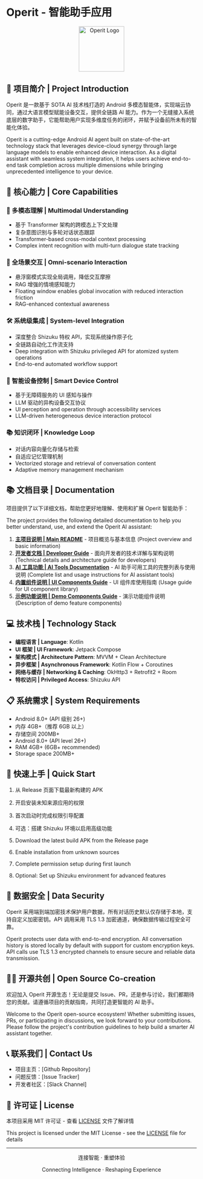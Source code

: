 # Operit - 智能助手应用

<div align="center">
  <img src="app/src/main/res/mipmap-xxxhdpi/ic_launcher.png" width="120" height="120" alt="Operit Logo">
</div>

## 🌟 项目简介 | Project Introduction

Operit 是一款基于 SOTA AI 技术栈打造的 Android 多模态智能体，实现端云协同，通过大语言模型赋能设备交互，提供全链路 AI 能力。作为一个无缝接入系统底层的数字助手，它能帮助用户实现多维度任务的闭环，并赋予设备前所未有的智能化体验。

Operit is a cutting-edge Android AI agent built on state-of-the-art technology stack that leverages device-cloud synergy through large language models to enable enhanced device interaction. As a digital assistant with seamless system integration, it helps users achieve end-to-end task completion across multiple dimensions while bringing unprecedented intelligence to your device.

## 🚀 核心能力 | Core Capabilities

### 🤖 多模态理解 | Multimodal Understanding
- 基于 Transformer 架构的跨模态上下文处理
- 复杂意图识别与多轮对话状态跟踪
- Transformer-based cross-modal context processing
- Complex intent recognition with multi-turn dialogue state tracking

### 💬 全场景交互 | Omni-scenario Interaction
- 悬浮窗模式实现全局调用，降低交互摩擦
- RAG 增强的情境感知能力
- Floating window enables global invocation with reduced interaction friction
- RAG-enhanced contextual awareness

### 🛠️ 系统级集成 | System-level Integration
- 深度整合 Shizuku 特权 API，实现系统操作原子化
- 全链路自动化工作流支持
- Deep integration with Shizuku privileged API for atomized system operations
- End-to-end automated workflow support

### 📱 智能设备控制 | Smart Device Control
- 基于无障碍服务的 UI 感知与操作
- LLM 驱动的异构设备交互协议
- UI perception and operation through accessibility services
- LLM-driven heterogeneous device interaction protocol

### 📚 知识闭环 | Knowledge Loop
- 对话内容向量化存储与检索
- 自适应记忆管理机制
- Vectorized storage and retrieval of conversation content
- Adaptive memory management mechanism

## 📚 文档目录 | Documentation

项目提供了以下详细文档，帮助您更好地理解、使用和扩展 Operit 智能助手：

The project provides the following detailed documentation to help you better understand, use, and extend the Operit AI assistant:

1. **[主项目说明 | Main README](README.md)** - 项目概览与基本信息 (Project overview and basic information)
2. **[开发者文档 | Developer Guide](README_DEVELOPER.md)** - 面向开发者的技术详解与架构说明 (Technical details and architecture guide for developers)
3. **[AI 工具功能 | AI Tools Documentation](README_TOOLS.md)** - AI 助手可用工具的完整列表与使用说明 (Complete list and usage instructions for AI assistant tools)
4. **[内置组件说明 | UI Components Guide](app/src/main/java/com/ai/assistance/operit/ui/common/README.md)** - UI 组件库使用指南 (Usage guide for UI component library)
5. **[示例功能说明 | Demo Components Guide](app/src/main/java/com/ai/assistance/operit/ui/features/demo/components/README.md)** - 演示功能组件说明 (Description of demo feature components)

## 💻 技术栈 | Technology Stack

- **编程语言 | Language**: Kotlin
- **UI 框架 | UI Framework**: Jetpack Compose
- **架构模式 | Architecture Pattern**: MVVM + Clean Architecture
- **异步框架 | Asynchronous Framework**: Kotlin Flow + Coroutines
- **网络与缓存 | Networking & Caching**: OkHttp3 + Retrofit2 + Room
- **特权访问 | Privileged Access**: Shizuku API

## 📋 系统需求 | System Requirements

- Android 8.0+ (API 级别 26+)
- 内存 4GB+（推荐 6GB 以上）
- 存储空间 200MB+
- Android 8.0+ (API level 26+)
- RAM 4GB+ (6GB+ recommended)
- Storage space 200MB+

## 🔧 快速上手 | Quick Start

1. 从 Release 页面下载最新构建的 APK
2. 开启安装未知来源应用的权限
3. 首次启动时完成权限引导配置
4. 可选：搭建 Shizuku 环境以启用高级功能

1. Download the latest build APK from the Release page
2. Enable installation from unknown sources
3. Complete permission setup during first launch
4. Optional: Set up Shizuku environment for advanced features

## 🔐 数据安全 | Data Security

Operit 采用端到端加密技术保护用户数据，所有对话历史默认仅存储于本地，支持自定义加密密钥。API 调用采用 TLS 1.3 加密通道，确保数据传输过程安全可靠。

Operit protects user data with end-to-end encryption. All conversation history is stored locally by default with support for custom encryption keys. API calls use TLS 1.3 encrypted channels to ensure secure and reliable data transmission.

## 👨‍💻 开源共创 | Open Source Co-creation

欢迎加入 Operit 开源生态！无论是提交 Issue、PR，还是参与讨论，我们都期待您的贡献。请遵循项目的贡献指南，共同打造更智能的 AI 助手。

Welcome to the Operit open-source ecosystem! Whether submitting issues, PRs, or participating in discussions, we look forward to your contributions. Please follow the project's contribution guidelines to help build a smarter AI assistant together.

## 📞 联系我们 | Contact Us

- 项目主页：[Github Repository]
- 问题反馈：[Issue Tracker]
- 开发者社区：[Slack Channel]

## 📄 许可证 | License

本项目采用 MIT 许可证 - 查看 [LICENSE](LICENSE) 文件了解详情

This project is licensed under the MIT License - see the [LICENSE](LICENSE) file for details

---

<div align="center">
  <p>连接智能 · 重塑体验</p>
  <p>Connecting Intelligence · Reshaping Experience</p>
</div> 